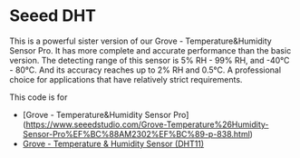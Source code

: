# Seeed DHT

This is a powerful sister version of our Grove - Temperature&Humidity Sensor Pro. It has more complete and accurate performance than the basic version. The detecting range of this sensor is 5% RH - 99% RH, and -40°C - 80°C. And its accuracy reaches up to 2% RH and 0.5°C. A professional choice for applications that have relatively strict requirements.

This code is for
- [Grove - Temperature&Humidity Sensor Pro] (https://www.seeedstudio.com/Grove-Temperature%26Humidity-Sensor-Pro%EF%BC%88AM2302%EF%BC%89-p-838.html)
- [Grove - Temperature & Humidity Sensor (DHT11)](https://www.seeedstudio.com/Grove-Temperature-Humidity-Sensor-DHT1-p-745.html)

